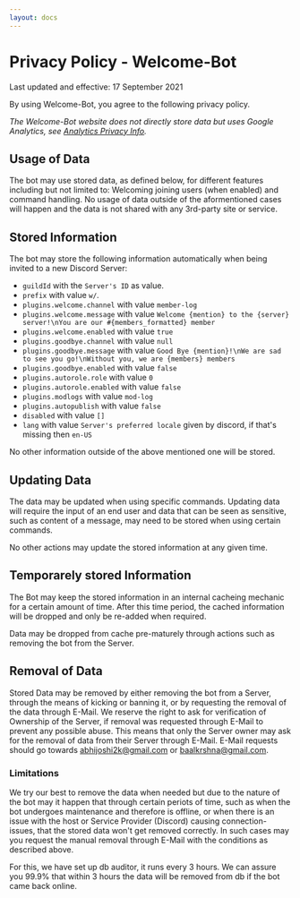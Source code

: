 ```yaml
---
layout: docs
---
```


# Privacy Policy - Welcome-Bot

Last updated and effective: 17 September 2021

By using Welcome-Bot, you agree to the following privacy policy.

*The Welcome-Bot website does not directly store data but uses Google Analytics, see [Analytics Privacy Info](https://policies.google.com/technologies/partner-sites).*

## Usage of Data

The bot may use stored data, as defined below, for different features including but not limited to: Welcoming joining users (when enabled) and command handling.
No usage of data outside of the aformentioned cases will happen and the data is not shared with any 3rd-party site or service.

## Stored Information

The bot may store the following information automatically when being invited to a new Discord Server:

- `guildId` with the `Server's ID` as value.
- `prefix` with value `w/`.
- `plugins.welcome.channel` with value `member-log`
- `plugins.welcome.message` with value `Welcome {mention} to the {server} server!\nYou are our #{members_formatted} member`
- `plugins.welcome.enabled` with value `true`
- `plugins.goodbye.channel` with value `null`
- `plugins.goodbye.message` with value `Good Bye {mention}!\nWe are sad to see you go!\nWithout you, we are {members} members`
- `plugins.goodbye.enabled` with value `false`
- `plugins.autorole.role` with value `0`
- `plugins.autorole.enabled` with value `false`
- `plugins.modlogs` with value `mod-log`
- `plugins.autopublish` with value `false`
- `disabled` with value `[]`
- `lang` with value `Server's preferred locale` given by discord, if that's missing then `en-US`

No other information outside of the above mentioned one will be stored.

## Updating Data

The data may be updated when using specific commands.
Updating data will require the input of an end user and data that can be seen as sensitive, such as content of a message, may need to be stored when using certain commands.

No other actions may update the stored information at any given time.

## Temporarely stored Information

The Bot may keep the stored information in an internal cacheing mechanic for a certain amount of time.
After this time period, the cached information will be dropped and only be re-added when required.

Data may be dropped from cache pre-maturely through actions such as removing the bot from the Server.

## Removal of Data

Stored Data may be removed by either removing the bot from a Server, through the means of kicking or banning it, or by requesting the removal of the data through E-Mail.
We reserve the right to ask for verification of Ownership of the Server, if removal was requested through E-Mail to prevent any possible abuse. This means that only the Server owner may ask for the removal of data from their Server through E-Mail.
E-Mail requests should go towards abhijoshi2k@gmail.com or baalkrshna@gmail.com.

### Limitations

We try our best to remove the data when needed but due to the nature of the bot may it happen that through certain periots of time, such as when the bot undergoes maintenance and therefore is offline, or when there is an issue with the host or Service Provider (Discord) causing connection-issues, that the stored data won't get removed correctly.
In such cases may you request the manual removal through E-Mail with the conditions as described above.

For this, we have set up db auditor, it runs every 3 hours. We can assure you 99.9% that within 3 hours the data will be removed from db if the bot came back online.
